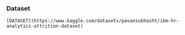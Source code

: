 ### Dataset
    [DATASET](https://www.kaggle.com/datasets/pavansubhasht/ibm-hr-analytics-attrition-dataset)